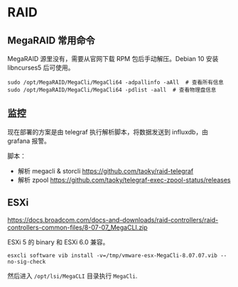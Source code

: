 # RAID

## MegaRAID 常用命令

MegaRAID 源里没有，需要从官网下载 RPM 包后手动解压。Debian 10 安装 libncurses5 后可使用。

```
sudo /opt/MegaRAID/MegaCli/MegaCli64 -adpallinfo -aAll  # 查看所有信息
sudo /opt/MegaRAID/MegaCli/MegaCli64 -pdlist -aall  # 查看物理盘信息
```

## 监控

现在部署的方案是由 telegraf 执行解析脚本，将数据发送到 influxdb，由 grafana 报警。

脚本：
- 解析 megacli & storcli <https://github.com/taoky/raid-telegraf>
- 解析 zpool <https://github.com/taoky/telegraf-exec-zpool-status/releases>

## ESXi

<https://docs.broadcom.com/docs-and-downloads/raid-controllers/raid-controllers-common-files/8-07-07_MegaCLI.zip>

ESXi 5 的 binary 和 ESXi 6.0 兼容。

```
esxcli software vib install -v=/tmp/vmware-esx-MegaCli-8.07.07.vib --no-sig-check
```

然后进入 `/opt/lsi/MegaCLI` 目录执行 `MegaCli`.